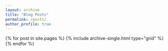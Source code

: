 ```yaml
---
layout: archive
title: "Blog Posts"
permalink: /posts/
author_profile: true
---
```


<div class="grid__wrapper">
  {% for post in site.pages %}
    {% include archive-single.html type="grid" %}
  {% endfor %}
</div>
